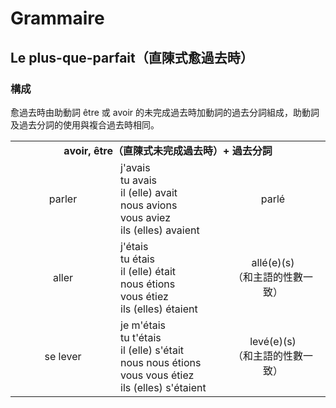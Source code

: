 # Grammaire

## Le plus-que-parfait（直陳式愈過去時）

### 構成

愈過去時由助動詞 être 或 avoir 的未完成過去時加動詞的過去分詞組成，助動詞及過去分詞的使用與複合過去時相同。

<table>
    <tbody>
        <tr>
            <td colspan="3" align="center"><strong>avoir, être（直陳式未完成過去時）+ 過去分詞</strong></td>
        </tr>
        <tr>
        	<td align="center" width="33.3%">parler</td>
            <td width="33.3%">
            	j'avais<br />
                tu avais<br />
                il (elle) avait<br />
                nous avions<br />
                vous aviez<br />
                ils (elles) avaient
            </td>
            <td align="center" width="33.3%">parlé</td>
        </tr>
        <tr>
        	<td align="center">aller</td>
            <td>
            	j'étais<br />
                tu étais<br />
                il (elle) était<br />
                nous étions<br />
                vous étiez<br />
                ils (elles) étaient
            </td>
            <td align="center">
                allé(e)(s)<br />
                （和主語的性數一致）
            </td>
        </tr>
        <tr>
        	<td align="center">se lever</td>
            <td>
            	je m'étais<br />
                tu t'étais<br />
                il (elle) s'était<br />
                nous nous étions<br />
                vous vous étiez<br />
                ils (elles) s'étaient
            </td>
            <td align="center">
                levé(e)(s)<br />
                （和主語的性數一致）
            </td>
        </tr>
    </tbody>
</table>
